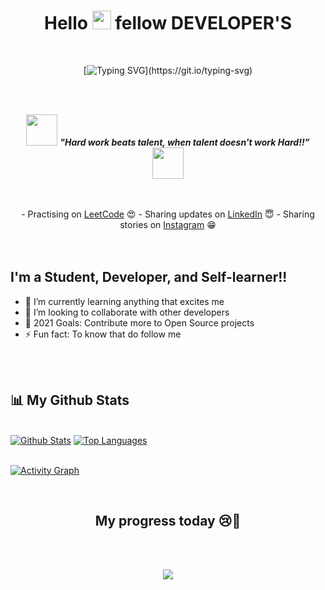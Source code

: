 <h1 align="center">Hello <img src="https://raw.githubusercontent.com/MartinHeinz/MartinHeinz/master/wave.gif" width="30px"> fellow DEVELOPER'S</h1>
<br />
<div align="center">
  
  <span></span>
  
[![Typing SVG](https://readme-typing-svg.herokuapp.com?font=IBM+Plex+Sans&color=3FD0D4&size=36&lines=+Hey!+It's+Shibam+Debnath+...+.!;I'm+a+Software+Developer.;❤+C+plus+plus,+LeetCode,+UI/UX;I+❤+problem+solving+..+!)](https://git.io/typing-svg)
</div>
<br />

<br />
<p align="center">
<img src="https://media.giphy.com/media/qjqUcgIyRjsl2/giphy.gif" width="50" /> <b><i align="center">"Hard work beats talent, when talent doesn't work Hard!!”</i></b> <img src="https://media.giphy.com/media/qjqUcgIyRjsl2/giphy.gif" width="50" />
</p>

<br />
<br />
<div align="center">
- Practising on <a href="https://leetcode.com/4AM_xinhe/">LeetCode</a> 😍
- Sharing updates on <a href="https://www.linkedin.com/in/shibam-debnath-25b235206/">LinkedIn</a> 😇
- Sharing stories on <a href="https://www.instagram.com/_b_i_k_i__/">Instagram</a> 😁
</div>
<br />
<br />

## I'm a Student, Developer, and Self-learner!!

- 🌱 I’m currently learning anything that excites me
- 👯 I’m looking to collaborate with other developers
- 🥅 2021 Goals: Contribute more to Open Source projects
- ⚡ Fun fact: To know that do follow me
<br />


<br />


## 📊 My Github Stats

  <br/>
    <a href="https://github.com/shibam-debnath/github-readme-stats"><img alt="Github Stats" src="https://github-readme-stats.vercel.app/api?username=shibam-debnath&show_icons=true&count_private=true&theme=react&hide_border=true&bg_color=0D1117" /></a>
  <a align="right" href="https://github.com/shibam-debnath/github-readme-stats"><img alt="Top Languages" src="https://github-readme-stats.vercel.app/api/top-langs/?username=shibam-debnath&langs_count=8&count_private=true&layout=compact&theme=react&hide_border=true&bg_color=0D1117" /></a>
  <br/>
 
 
 <br/>

<a href="https://github.com/shibam-debnath/github-readme-activity-graph"><img alt="Activity Graph" src="https://activity-graph.herokuapp.com/graph?username=shibam-debnath&bg_color=0D1117&color=5BCDEC&line=5BCDEC&point=FFFFFF&hide_border=true" /></a>

<br/>
 
<h2 align="center"> My progress today 😢👀 </h2>
  
 <br />
 <br />
 
 <p align="center"><img src="https://i.giphy.com/RThN0hOS2GO4M.gif" /></p>
 
